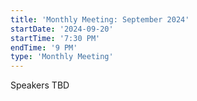 ```yaml
---
title: 'Monthly Meeting: September 2024'
startDate: '2024-09-20'
startTime: '7:30 PM'
endTime: '9 PM'
type: 'Monthly Meeting'
---
```


Speakers TBD
